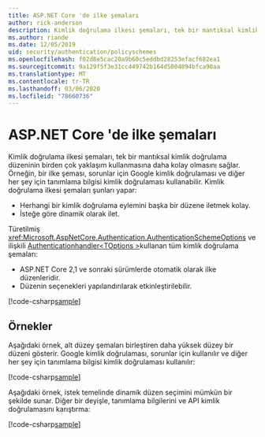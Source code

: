 ```yaml
---
title: ASP.NET Core 'de ilke şemaları
author: rick-anderson
description: Kimlik doğrulama ilkesi şemaları, tek bir mantıksal kimlik doğrulama şemasına sahip olmasını kolaylaştırır
ms.author: riande
ms.date: 12/05/2019
uid: security/authentication/policyschemes
ms.openlocfilehash: f02d8e5cac20a9b60c5eddbd28253efacf682ea1
ms.sourcegitcommit: 9a129f5f3e31cc449742b164d5004894bfca90aa
ms.translationtype: MT
ms.contentlocale: tr-TR
ms.lasthandoff: 03/06/2020
ms.locfileid: "78660736"
---
```

# <a name="policy-schemes-in-aspnet-core"></a>ASP.NET Core 'de ilke şemaları

Kimlik doğrulama ilkesi şemaları, tek bir mantıksal kimlik doğrulama düzeninin birden çok yaklaşım kullanmasına daha kolay olmasını sağlar. Örneğin, bir ilke şeması, sorunlar için Google kimlik doğrulaması ve diğer her şey için tanımlama bilgisi kimlik doğrulaması kullanabilir. Kimlik doğrulama ilkesi şemaları şunları yapar:

* Herhangi bir kimlik doğrulama eylemini başka bir düzene iletmek kolay.
* İsteğe göre dinamik olarak ilet.

Türetilmiş <xref:Microsoft.AspNetCore.Authentication.AuthenticationSchemeOptions> ve ilişkili [Authenticationhandler\<TOptions >](/dotnet/api/microsoft.aspnetcore.authentication.authenticationhandler-1)kullanan tüm kimlik doğrulama şemaları:

* ASP.NET Core 2,1 ve sonraki sürümlerde otomatik olarak ilke düzenleridir.
* Düzenin seçenekleri yapılandırılarak etkinleştirilebilir.

[!code-csharp[sample](policyschemes/samples/AuthenticationSchemeOptions.cs?name=snippet)]

## <a name="examples"></a>Örnekler

Aşağıdaki örnek, alt düzey şemaları birleştiren daha yüksek düzey bir düzeni gösterir. Google kimlik doğrulaması, sorunlar için kullanılır ve diğer her şey için tanımlama bilgisi kimlik doğrulaması kullanılır:

[!code-csharp[sample](policyschemes/samples/Startup.cs?name=snippet1)]

Aşağıdaki örnek, istek temelinde dinamik düzen seçimini mümkün bir şekilde sunar. Diğer bir deyişle, tanımlama bilgilerini ve API kimlik doğrulamasını karıştırma:

 <!-- REVIEW, missing If set in public Func<HttpContext, string> ForwardDefaultSelector -->

[!code-csharp[sample](policyschemes/samples/Startup.cs?name=snippet2)]
